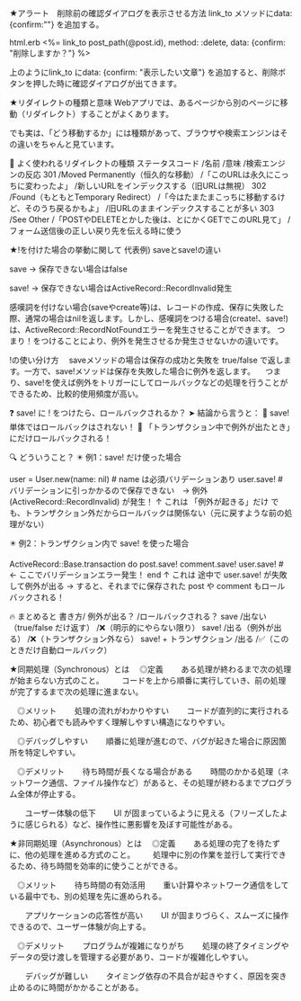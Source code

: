 ★アラート　削除前の確認ダイアログを表示させる方法
link_to メソッドにdata: {confirm:""} を追加する。

html.erb
<%= link_to post_path(@post.id), method: :delete, data: {confirm: "削除しますか？"} %>

上のようにlink_to にdata: {confirm: "表示したい文章"} を追加すると、削除ボタンを押した時に確認ダイアログが出てきます。


★リダイレクトの種類と意味
Webアプリでは、あるページから別のページに移動（リダイレクト）することがよくあります。

でも実は、「どう移動するか」には種類があって、ブラウザや検索エンジンはその違いをちゃんと見ています。

🔄 よく使われるリダイレクトの種類
ステータスコード	/名前	/意味	/検索エンジンの反応
301	/Moved Permanently（恒久的な移動）	/「このURLは永久にこっちに変わったよ」	/新しいURLをインデックスする（旧URLは無視）
302	/Found（もともとTemporary Redirect）	/「今はたまたまこっちに移動するけど、そのうち戻るかもよ」	/旧URLのままインデックスすることが多い
303	/See Other	/「POSTやDELETEとかした後は、とにかくGETでこのURL見て」	/フォーム送信後の正しい戻り先を伝える時に使う


★!を付けた場合の挙動に関して
代表例) saveとsave!の違い

save -> 保存できない場合はfalse

save! -> 保存できない場合はActiveRecord::RecordInvalid発生

感嘆詞を付けない場合(saveやcreate等)は、レコードの作成、保存に失敗した際、通常の場合はnilを返します。しかし、感嘆詞をつける場合(create!、save!)は、ActiveRecord::RecordNotFoundエラーを発生させることができます。
つまり！をつけることにより、例外を発生させるか発生させないかの違いです。

!の使い分け方
　saveメソッドの場合は保存の成功と失敗を true/false で返します。一方で、save!メソッドは保存を失敗した場合に例外を返します。
　つまり、save!を使えば例外をトリガーにしてロールバックなどの処理を行うことができるため、比較的使用頻度が高い。

 ❓ save! に ! をつけたら、ロールバックされるか？
➤ 結論から言うと：
🔸 save! 単体ではロールバックはされない！
🔸 「トランザクション中で例外が出たとき」にだけロールバックされる！

🔍 どういうこと？
✴️ 例1：save! だけ使った場合

user = User.new(name: nil) # name は必須バリデーションあり
user.save! # バリデーションに引っかかるので保存できない　→ 例外 (ActiveRecord::RecordInvalid) が発生！
↑ これは 「例外が起きる」だけ
でも、トランザクション外だからロールバックは関係ない（元に戻すような前の処理がない）

✴️ 例2：トランザクション内で save! を使った場合

ActiveRecord::Base.transaction do
  post.save!
  comment.save!
  user.save! # ← ここでバリデーションエラー発生！
end
↑ これは 途中で user.save! が失敗して例外が出る
→ すると、それまでに保存された post や comment もロールバックされる！

🔥 まとめると
書き方/	例外が出る？	/ロールバックされる？
save	/出ない（true/false だけ返す）	/❌（明示的にやらない限り）
save!	/出る（例外が出る）	/❌（トランザクション外なら）
save! + トランザクション	/出る	/✅（このときだけ自動ロールバック）


★同期処理（Synchronous）とは
　◎定義
　　ある処理が終わるまで次の処理が始まらない方式のこと。
　　コードを上から順番に実行していき、前の処理が完了するまで次の処理に進まない。

　◎メリット
　　処理の流れがわかりやすい
　　コードが直列的に実行されるため、初心者でも読みやすく理解しやすい構造になりやすい。

　◎デバッグしやすい
　　順番に処理が進むので、バグが起きた場合に原因箇所を特定しやすい。

　◎デメリット
　　待ち時間が長くなる場合がある
　　時間のかかる処理（ネットワーク通信、ファイル操作など）があると、その処理が終わるまでプログラム全体が停止する。

　　ユーザー体験の低下
　　UI が固まっているように見える（フリーズしたように感じられる）など、操作性に悪影響を及ぼす可能性がある。


★非同期処理（Asynchronous）とは
　◎定義
　　ある処理の完了を待たずに、他の処理を進める方式のこと。
　　処理中に別の作業を並行して実行できるため、待ち時間を効率的に使うことができる。

　◎メリット
　　待ち時間の有効活用
　　重い計算やネットワーク通信をしている最中でも、別の処理を先に進められる。

　　アプリケーションの応答性が高い
　　UI が固まりづらく、スムーズに操作できるので、ユーザー体験が向上する。

　◎デメリット
　　プログラムが複雑になりがち
　　処理の終了タイミングやデータの受け渡しを管理する必要があり、コードが複雑化しやすい。

　　デバッグが難しい
　　タイミング依存の不具合が起きやすく、原因を突き止めるのに時間がかかることがある。
